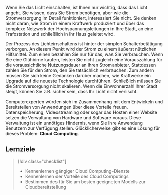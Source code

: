 Wenn Sie das Licht einschalten, ist Ihnen nur wichtig, dass das Licht angeht. Sie wissen, dass Sie Strom benötigen, aber wie die Stromversorgung im Detail funktioniert, interessiert Sie nicht. Sie denken nicht daran, wie Strom in einem Kraftwerk produziert und über das komplexe Netzwerk der Hochspannungsleitungen in Ihre Stadt, an eine Trafostation und schließlich in Ihr Haus geleitet wird.

Der Prozess des Lichteinschaltens ist hinter der simplen Schalterbetätigung verborgen. An diesem Punkt wird der Strom zu einem äußerst nützlichen Hilfsmittel. Zum einen bezahlen Sie nur für das, was Sie verbrauchen. Wenn Sie eine Glühbirne kaufen, leisten Sie nicht zugleich eine Vorauszahlung für die voraussichtliche Nutzungsdauer an Ihren Stromanbieter. Stattdessen zahlen Sie für den Strom, den Sie tatsächlich verbrauchen. Zum andern müssen Sie sich keine Gedanken darüber machen, wie Kraftwerke ein Upgrade auf die neueste Technologie durchführen. Schließlich müssen Sie die Stromversorgung nicht skalieren. Wenn die Einwohnerzahl Ihrer Stadt steigt, können Sie z.B. sicher sein, dass Ihr Licht nicht verlischt.

Computerexperten würden sich im Zusammenhang mit dem Entwickeln und Bereitstellen von Anwendungen über diese Vorteile freuen. Datenspeicherung, Videostreaming oder sogar das Hosten einer Website setzen die Verwaltung von Hardware und Software voraus. Diese Verwaltung ist ein unnötiges Hindernis, wenn Sie Ihre Anwendung Benutzern zur Verfügung stellen. Glücklicherweise gibt es eine Lösung für dieses Problem: **Cloud Computing**.

## <a name="learning-objectives"></a>Lernziele
> [!div class="checklist"]
> * Kennenlernen gängiger Cloud Computing-Dienste
> * Kennenlernen der Vorteile des Cloud Computings
> * Bestimmen des für Sie am besten geeigneten Modells zur Cloudbereitstellung
